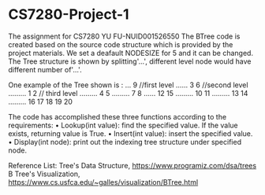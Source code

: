 # CS7280-Project-1
The assignment for CS7280
YU FU-NUID001526550
The BTree code is created based on the source code structure which is provided by the project materials. We set a deafault NODESIZE for 5 and it can be changed.
The Tree structure is shown by splitting'...', different level node would have different number of'...'.

One example of the Tree shown is :
...  9 //first level
......  3 6  //second level
.........  1 2  // third level
.........  4 5 
.........  7 8 
......  12 15 
.........  10 11 
.........  13 14 
.........  16 17 18 19 20 

The code has accomplished these three functions according to the requirements:
• Lookup(int value): find the specified value. If the value exists, returning value is 
True.
• Insert(int value): insert the specified value. 
• Display(int node): print out the indexing tree structure under specified node.

Reference List:
Tree's Data Structure, https://www.programiz.com/dsa/trees
B Tree's Visualization, https://www.cs.usfca.edu/~galles/visualization/BTree.html
